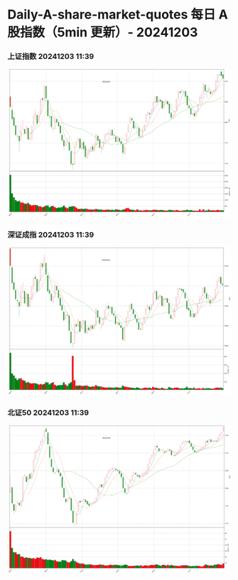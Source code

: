 
# Daily-A-share-market-quotes 每日 A 股指数（5min 更新）- 20241203

### 上证指数 20241203 11:39
![](./fig/2024/12/20241203-sh000001.png)

### 深证成指 20241203 11:39
![](./fig/2024/12/20241203-sz399001.png)

### 北证50 20241203 11:39
![](./fig/2024/12/20241203-bj899050.png)
